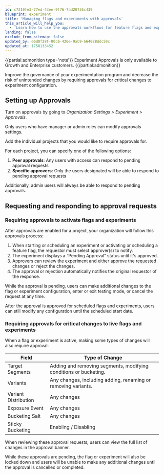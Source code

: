 ```yaml
---
id: c7210fe3-77ed-43ee-9f76-7ad20736c439
blueprint: experiment
title: 'Managing flags and experiments with approvals'
this_article_will_help_you:
  - 'Learn how to use the approvals workflows for feature flags and experiments'
landing: false
exclude_from_sitemap: false
updated_by: e6d8f28f-00c6-426e-9ab9-664028ddc50c
updated_at: 1758133452
---
```

{{partial:admonition type='note'}}
Experiment Approvals is only available to Growth and Enterprise customers.
{{/partial:admonition}}

Improve the governance of your experimentation program and decrease the risk of unintended changes by requiring approvals for critical changes to experiment configuration.

## Setting up Approvals

Turn on approvals by going to _Organization Settings > Experiment > Approvals_. 

Only users who have manager or admin roles can modify approvals settings.

Add the individual projects that you would like to require approvals for.

For each project, you can specify one of the following options: 
1. **Peer approvals**: Any users with access can respond to pending approval requests
2. **Specific approvers**: Only the users designated will be able to respond to pending approval requests

Additionally, admin users will always be able to respond to pending approvals.

## Requesting and responding to approval requests

### Requiring approvals to activate flags and experiments

After approvals are enabled for a project, your organization will follow this approvals process: 

1. When starting or scheduling an experiment or activating or scheduling a feature flag, the requestor must select approver(s) to notify.
2. The experiment displays a “Pending Approval” status until it's approved.
3. Approvers can review the experiment and either approve the requested changes or reject the changes.
4. The approval or rejection automatically notifies the original requestor of the response.

While the approval is pending, users can make additional changes to the flag or experiment configuration, enter or exit testing mode, or cancel the request at any time.

After the approval is approved for scheduled flags and experiments, users can still modify any configuration until the scheduled start date.

### Requiring approvals for critical changes to live flags and experiments

When a flag or experiment is active, making some types of changes will also require approval:

| Field    | Type of Change    |
| --- | --- |
| Target Segments | Adding and removing segments, modifying conditions or bucketing.    |
| Variants | Any changes, including adding, renaming or removing variants.    |
| Variant Distribution | Any changes |
| Exposure Event | Any changes |
| Bucketing Salt | Any changes | 
| Sticky Bucketing | Enabling / Disabling | 

When reviewing these approval requests, users can view the full list of changes in the approval banner.

While these approvals are pending, the flag or experiment will also be locked down and users will be unable to make any additional changes until the approval is cancelled or completed.
